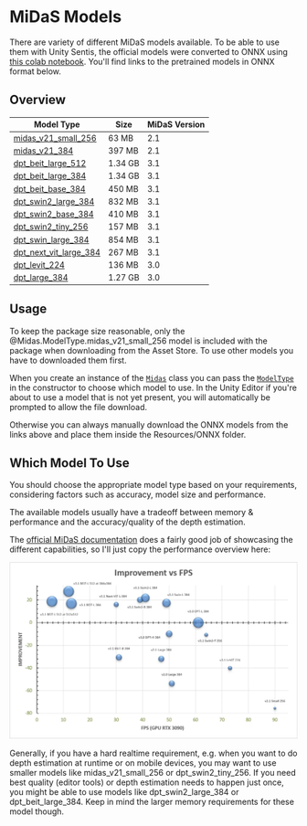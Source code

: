 # MiDaS Models

There are variety of different MiDaS models available. To be able to use them with Unity Sentis, the official models were converted to ONNX using [this colab notebook][colab]. You'll find links to the pretrained models in ONNX format below.


## Overview

| Model Type                    | Size     | MiDaS Version   |
|-------------------------------|----------|-----------------|
| [midas_v21_small_256][1]      | 63 MB    | 2.1             |
| [midas_v21_384][2]            | 397 MB   | 2.1             |
| [dpt_beit_large_512][3]       | 1.34 GB  | 3.1             |
| [dpt_beit_large_384][4]       | 1.34 GB  | 3.1             |
| [dpt_beit_base_384][5]        | 450 MB   | 3.1             |
| [dpt_swin2_large_384][6]      | 832 MB   | 3.1             |
| [dpt_swin2_base_384][7]       | 410 MB   | 3.1             |
| [dpt_swin2_tiny_256][8]       | 157 MB   | 3.1             |
| [dpt_swin_large_384][9]       | 854 MB   | 3.1             |
| [dpt_next_vit_large_384][10]  | 267 MB   | 3.1             |
| [dpt_levit_224][11]           | 136 MB   | 3.0             |
| [dpt_large_384][12]           | 1.27 GB  | 3.0             |


## Usage

To keep the package size reasonable, only the @Midas.ModelType.midas_v21_small_256 model is included with the package when downloading from the Asset Store. To use other models you have to downloaded them first.

When you create an instance of the [`Midas`](~/api/Midas.Midas.yml) class you can pass the [`ModelType`](~/api/Midas.ModelType.yml) in the constructor to choose which model to use. In the Unity Editor if you're about to use a model that is not yet present, you will automatically be prompted to allow the file download.

Otherwise you can always manually download the ONNX models from the links above and place them inside the Resources/ONNX folder.


## Which Model To Use

You should choose the appropriate model type based on your requirements, considering factors such as accuracy, model size and performance.

The available models usually have a tradeoff between memory & performance and the accuracy/quality of the depth estimation.

The [official MiDaS documentation][docs_official] does a fairly good job of showcasing the different capabilities, so I'll just copy the performance overview here:

![overview](../images/overview.webp)

Generally, if you have a hard realtime requirement, e.g. when you want to do depth estimation at runtime or on mobile devices, you may want to use smaller models like midas_v21_small_256 or dpt_swin2_tiny_256. If you need best quality (editor tools) or depth estimation needs to happen just once, you might be able to use models like dpt_swin2_large_384 or dpt_beit_large_384. Keep in mind the larger memory requirements for these model though.

[colab]: https://github.com/julienkay/com.doji.midas/blob/master/tools/MiDaS_ONNX_Export.ipynb
[docs_official]: https://github.com/isl-org/MiDaS
[1]: https://github.com/julienkay/com.doji.midas/releases/download/v1.0.0/midas_v21_small_256.onnx
[2]: https://github.com/julienkay/com.doji.midas/releases/download/v1.0.0/midas_v21_384.onnx
[3]: https://github.com/julienkay/com.doji.midas/releases/download/v1.0.0/dpt_beit_large_512.onnx
[4]: https://github.com/julienkay/com.doji.midas/releases/download/v1.0.0/dpt_beit_large_384.onnx
[5]: https://github.com/julienkay/com.doji.midas/releases/download/v1.0.0/dpt_beit_base_384.onnx
[6]: https://github.com/julienkay/com.doji.midas/releases/download/v1.0.0/dpt_swin2_large_384.onnx
[7]: https://github.com/julienkay/com.doji.midas/releases/download/v1.0.0/dpt_swin2_base_384.onnx
[8]: https://github.com/julienkay/com.doji.midas/releases/download/v1.0.0/dpt_swin2_tiny_256.onnx
[9]: https://github.com/julienkay/com.doji.midas/releases/download/v1.0.0/dpt_swin_large_384.onnx
[10]: https://github.com/julienkay/com.doji.midas/releases/download/v1.0.0/dpt_next_vit_large_384.onnx
[11]: https://github.com/julienkay/com.doji.midas/releases/download/v1.0.0/dpt_levit_224.onnx
[12]: https://github.com/julienkay/com.doji.midas/releases/download/v1.0.0/dpt_large_384.onnx